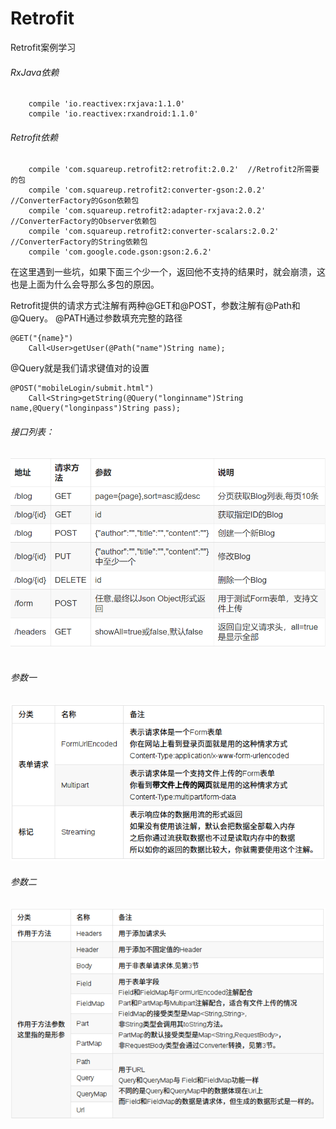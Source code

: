 # Retrofit
Retrofit案例学习

###### RxJava依赖
```
    compile 'io.reactivex:rxjava:1.1.0'
    compile 'io.reactivex:rxandroid:1.1.0'
```
###### Retrofit依赖
```
    compile 'com.squareup.retrofit2:retrofit:2.0.2'  //Retrofit2所需要的包
    compile 'com.squareup.retrofit2:converter-gson:2.0.2'  //ConverterFactory的Gson依赖包
    compile 'com.squareup.retrofit2:adapter-rxjava:2.0.2'    //ConverterFactory的Observer依赖包
    compile 'com.squareup.retrofit2:converter-scalars:2.0.2' //ConverterFactory的String依赖包
    compile 'com.google.code.gson:gson:2.6.2'
```
在这里遇到一些坑，如果下面三个少一个，返回他不支持的结果时，就会崩溃，这也是上面为什么会导那么多包的原因。

Retrofit提供的请求方式注解有两种@GET和@POST，参数注解有@Path和@Query。
@PATH通过参数填充完整的路径
```
@GET("{name}")
    Call<User>getUser(@Path("name")String name);
```
@Query就是我们请求键值对的设置
```
@POST("mobileLogin/submit.html")
    Call<String>getString(@Query("longinname")String name,@Query("longinpass")String pass);
```
###### 接口列表：
![接口列表](https://github.com/flyingtercel/Retrofit/blob/master/retrofit01/src/main/res/drawable/ss.png)  </br>
###### 参数一
![参数一](https://github.com/flyingtercel/Retrofit/blob/master/retrofit01/src/main/res/drawable/s0.png)  </br>
###### 参数二
![参数二](https://github.com/flyingtercel/Retrofit/blob/master/retrofit01/src/main/res/drawable/s1.png)

